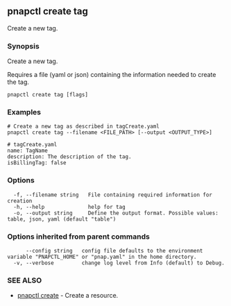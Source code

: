 ## pnapctl create tag

Create a new tag.

### Synopsis

Create a new tag.

Requires a file (yaml or json) containing the information needed to create the tag.

```
pnapctl create tag [flags]
```

### Examples

```
# Create a new tag as described in tagCreate.yaml
pnapctl create tag --filename <FILE_PATH> [--output <OUTPUT_TYPE>]

# tagCreate.yaml
name: TagName
description: The description of the tag.
isBillingTag: false

```

### Options

```
  -f, --filename string   File containing required information for creation
  -h, --help              help for tag
  -o, --output string     Define the output format. Possible values: table, json, yaml (default "table")
```

### Options inherited from parent commands

```
      --config string   config file defaults to the environment variable "PNAPCTL_HOME" or "pnap.yaml" in the home directory.
  -v, --verbose         change log level from Info (default) to Debug.
```

### SEE ALSO

* [pnapctl create](pnapctl_create.md)	 - Create a resource.

